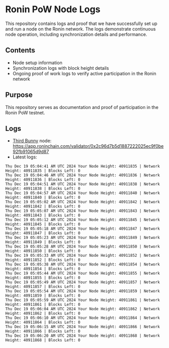 # Ronin PoW Node Logs

This repository contains logs and proof that we have successfully set up and run a node on the Ronin network. The logs demonstrate continuous node operation, including synchronization details and performance.

## Contents

- Node setup information
- Synchronization logs with block height details
- Ongoing proof of work logs to verify active participation in the Ronin network

## Purpose

This repository serves as documentation and proof of participation in the Ronin PoW testnet.

## Logs

- [Third Bunny](https://thirdbunny.xyz/) node: https://app.roninchain.com/validator/0x2c96d7b5d1887222025ec9f0be92fb91065d9d87
- Latest logs:
```
Thu Dec 19 05:04:41 AM UTC 2024 Your Node Height: 40911835 | Network Height: 40911835 | Blocks Left: 0
Thu Dec 19 05:04:46 AM UTC 2024 Your Node Height: 40911836 | Network Height: 40911836 | Blocks Left: 0
Thu Dec 19 05:04:51 AM UTC 2024 Your Node Height: 40911838 | Network Height: 40911838 | Blocks Left: 0
Thu Dec 19 05:04:57 AM UTC 2024 Your Node Height: 40911840 | Network Height: 40911840 | Blocks Left: 0
Thu Dec 19 05:05:02 AM UTC 2024 Your Node Height: 40911842 | Network Height: 40911842 | Blocks Left: 0
Thu Dec 19 05:05:07 AM UTC 2024 Your Node Height: 40911843 | Network Height: 40911843 | Blocks Left: 0
Thu Dec 19 05:05:12 AM UTC 2024 Your Node Height: 40911845 | Network Height: 40911845 | Blocks Left: 0
Thu Dec 19 05:05:18 AM UTC 2024 Your Node Height: 40911847 | Network Height: 40911847 | Blocks Left: 0
Thu Dec 19 05:05:23 AM UTC 2024 Your Node Height: 40911849 | Network Height: 40911849 | Blocks Left: 0
Thu Dec 19 05:05:28 AM UTC 2024 Your Node Height: 40911850 | Network Height: 40911850 | Blocks Left: 0
Thu Dec 19 05:05:33 AM UTC 2024 Your Node Height: 40911852 | Network Height: 40911852 | Blocks Left: 0
Thu Dec 19 05:05:38 AM UTC 2024 Your Node Height: 40911854 | Network Height: 40911854 | Blocks Left: 0
Thu Dec 19 05:05:44 AM UTC 2024 Your Node Height: 40911855 | Network Height: 40911855 | Blocks Left: 0
Thu Dec 19 05:05:49 AM UTC 2024 Your Node Height: 40911857 | Network Height: 40911857 | Blocks Left: 0
Thu Dec 19 05:05:54 AM UTC 2024 Your Node Height: 40911859 | Network Height: 40911859 | Blocks Left: 0
Thu Dec 19 05:05:59 AM UTC 2024 Your Node Height: 40911861 | Network Height: 40911861 | Blocks Left: 0
Thu Dec 19 05:06:04 AM UTC 2024 Your Node Height: 40911862 | Network Height: 40911862 | Blocks Left: 0
Thu Dec 19 05:06:10 AM UTC 2024 Your Node Height: 40911864 | Network Height: 40911864 | Blocks Left: 0
Thu Dec 19 05:06:15 AM UTC 2024 Your Node Height: 40911866 | Network Height: 40911866 | Blocks Left: 0
Thu Dec 19 05:06:20 AM UTC 2024 Your Node Height: 40911868 | Network Height: 40911868 | Blocks Left: 0
```
